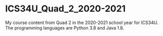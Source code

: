 # ICS34U_Quad_2_2020-2021
My course content from Quad 2 in the 2020-2021 school year for ICS34U. The programming languages are Python 3.8 and Java 1.8.
